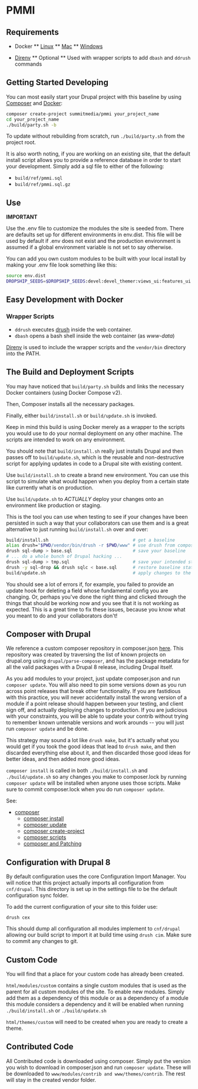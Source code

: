 # PMMI

## Requirements

* Docker
** [Linux](https://docs.docker.com/linux/)
** [Mac](https://docs.docker.com/mac/)
** [Windows](https://docs.docker.com/windows/)

* [Direnv](http://direnv.net/)
** Optional
** Used with wrapper scripts to add `dbash` and `ddrush` commands

## Getting Started Developing

You can most easily start your Drupal project with this baseline by using
[Composer](https://getcomposer.org/) and [Docker](https://www.docker.com/):

```bash
composer create-project summitmedia/pmmi your_project_name
cd your_project_name
./build/party.sh -b
```

To update without rebuilding from scratch, run `./build/party.sh` from the
project root.

It is also worth noting, if you are working on an existing site, that the
default install script allows you to provide a reference database in order to
start your development. Simply add a sql file to either of the following:

* `build/ref/pmmi.sql`
* `build/ref/pmmi.sql.gz`

## Use

**IMPORTANT**

Use the .env file to customize the modules the site is seeded from. There are
defaults set up for different environments in env.dist. This file will be used
by default if .env does not exist and the production environment is assumed if
a global environment variable is not set to say otherwise.

You can add you own custom modules to be built with your local install by
making your .env file look something like this:

```bash
source env.dist
DROPSHIP_SEEDS=$DROPSHIP_SEEDS:devel:devel_themer:views_ui:features_ui
```

## Easy Development with Docker

### Wrapper Scripts

* `ddrush` executes [drush](https://github.com/drush-ops/drush)
  inside the web container.
* `dbash` opens a bash shell inside the web container (as *www-data*)

[Direnv](http://direnv.net/) is used to include the wrapper scripts and
the `vendor/bin` directory into the PATH.

## The Build and Deployment Scripts

You may have noticed that `build/party.sh` builds and links the necessary
Docker containers (using Docker Compose v2).

Then, Composer installs all the necessary packages.

Finally, either `build/install.sh` or `build/update.sh` is invoked.

Keep in mind this build is using Docker merely as a wrapper to the scripts you
would use to do your normal deployment on any other machine. The scripts are
intended to work on any environment.

You should note that `build/install.sh` really just installs Drupal and then
passes off to `build/update.sh`, which is the reusable and non-destructive
script for applying updates in code to a Drupal site with existing content.

Use `build/install.sh` to create a brand new environment. You can use this
script to simulate what would happen when you deploy from a certain state like
currently what is on production.

Use `build/update.sh` to *ACTUALLY* deploy your changes onto an environment like
production or staging.

This is the tool you can use when testing to see if your changes have been
persisted in such a way that your collaborators can use them and is a great
alternative to just running `build/install.sh` over and over:

```bash
build/install.sh                                # get a baseline
alias drush="$PWD/vendor/bin/drush -r $PWD/www" # use drush from composer
drush sql-dump > base.sql                       # save your baseline
# ... do a whole bunch of Drupal hacking ...
drush sql-dump > tmp.sql                        # save your intended state
drush -y sql-drop && drush sqlc < base.sql      # restore baseline state
build/update.sh                                 # apply changes to the baseline
```

You should see a lot of errors if, for example, you failed to provide an update
hook for deleting a field whose fundamental config you are changing. Or, perhaps
you've done the right thing and clicked through the things that should be
working now and you see that it is not working as expected. This is a great time
to fix these issues, because you know what you meant to do and your
collaborators don't!

## Composer with Drupal

We reference a custom composer repository in composer.json
[here](composer.json#L5-8). This repository was created by
traversing the list of known projects on drupal.org using
`drupal/parse-composer`, and has the package metadata for all the valid
packages with a Drupal 8 release, including Drupal itself.

As you add modules to your project, just update composer.json and run `composer
update`. You will also need to pin some versions down as you run across point
releases that break other functionality. If you are fastidious with this
practice, you will never accidentally install the wrong version of a module if
a point release should happen between your testing, and client sign off, and
actually deploying changes to production. If you are judicious with your
constraints, you will be able to update your contrib without trying to remember
known untenable versions and work arounds -- you will just run `composer update`
and be done.

This strategy may sound a lot like `drush make`, but it's actually what you
would get if you took the good ideas that lead to `drush make`, and then
discarded everything else about it, and then discarded those good ideas for
better ideas, and then added more good ideas.

`composer install` is called in both `./build/install.sh` and
`./build/update.sh` so any changes you make to composer.lock by running
`composer update` will be installed when anyone uses those scripts. Make sure
to commit composer.lock when you do run `composer update`.

See:

* [composer](https://getcomposer.org)
  * [composer install](https://getcomposer.org/doc/03-cli.md#install)
  * [composer update](https://getcomposer.org/doc/03-cli.md#update)
  * [composer create-project](https://getcomposer.org/doc/03-cli.md#create-project)
  * [composer scripts](https://getcomposer.org/doc/articles/scripts.md)
  * [composer and Patching](http://generalredneck.com/blog/patching-modules-using-composer-patches-plugin)

## Configuration with Drupal 8

By default configuration uses the core Configuration Import Manager. You will
notice that this project actually imports all configuration from `cnf/drupal`.
This directory is set up in the settings file to be the default configuration
sync folder.

To add the current configuration of your site to this folder use:

`drush cex`

This should dump all configuration all modules implement to `cnf/drupal`
allowing our build script to import it at build time using `drush cim`. Make
sure to commit any changes to git.

## Custom Code

You will find that a place for your custom code has already been created.

`html/modules/custom` contains a single custom modules that is used as the parent
for all custom modules of the site. To enable new modules. Simply add them as
a dependency of this module or as a dependency of a module this module considers
a dependency and it will be enabled when running `./build/install.sh` or
`./build/update.sh`


`html/themes/custom` will need to be created when you are ready to create a theme.

## Contributed Code

All Contributed code is downloaded using composer. Simply put the version you
wish to download in composer.json and run `composer update`. These will be
downloaded to `www/modules/contrib and www/themes/contrib`. The rest will stay in
the created vendor folder.

